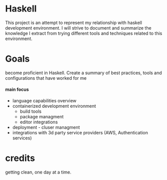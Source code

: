Haskell
=======

This project is an attempt to represent my relationship with 
haskell development environment. I will strive to document
and summarize the knowledge I extract from trying different
tools and techniques related to this environment.

Goals
=====

become proficient in Haskell. Create a summary of best practices,
tools and configurations that have worked for me

#### main focus
- language capabilities overview
- containerized development environment
    * build tools
    * package managment
    * editor integrations
- deployment - cluser managment
- integrations with 3d party service providers 
  (AWS, Authentication services)
  
credits
=======
getting clean, one day at a time.

